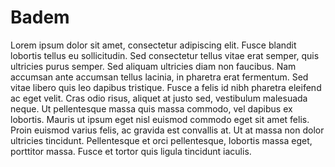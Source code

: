 # Badem
Lorem ipsum dolor sit amet, consectetur adipiscing elit. Fusce blandit lobortis tellus eu sollicitudin. Sed consectetur tellus vitae erat semper, quis ultricies purus semper. Sed aliquam ultricies diam non faucibus. Nam accumsan ante accumsan tellus lacinia, in pharetra erat fermentum. Sed vitae libero quis leo dapibus tristique. Fusce a felis id nibh pharetra eleifend ac eget velit. Cras odio risus, aliquet at justo sed, vestibulum malesuada neque. Ut pellentesque massa quis massa commodo, vel dapibus ex lobortis. Mauris ut ipsum eget nisl euismod commodo eget sit amet felis. Proin euismod varius felis, ac gravida est convallis at. Ut at massa non dolor ultricies tincidunt. Pellentesque et orci pellentesque, lobortis massa eget, porttitor massa. Fusce et tortor quis ligula tincidunt iaculis.
